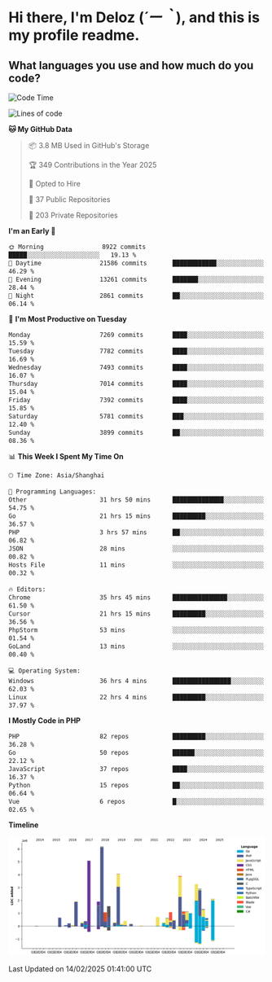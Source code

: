 # **Hi there, I'm Deloz (*´ー｀*), and this is my profile readme.**

## **What languages you use and how much do you code?**

<!--START_SECTION:waka-->
![Code Time](http://img.shields.io/badge/Code%20Time-5%2C670%20hrs%202%20mins-blue)

![Lines of code](https://img.shields.io/badge/From%20Hello%20World%20I%27ve%20Written-44.9%20million%20lines%20of%20code-blue)

**🐱 My GitHub Data** 

> 📦 3.8 MB Used in GitHub's Storage 
 > 
> 🏆 349 Contributions in the Year 2025
 > 
> 💼 Opted to Hire
 > 
> 📜 37 Public Repositories 
 > 
> 🔑 203 Private Repositories 
 > 
**I'm an Early 🐤** 

```text
🌞 Morning                8922 commits        █████░░░░░░░░░░░░░░░░░░░░   19.13 % 
🌆 Daytime                21586 commits       ████████████░░░░░░░░░░░░░   46.29 % 
🌃 Evening                13261 commits       ███████░░░░░░░░░░░░░░░░░░   28.44 % 
🌙 Night                  2861 commits        ██░░░░░░░░░░░░░░░░░░░░░░░   06.14 % 
```
📅 **I'm Most Productive on Tuesday** 

```text
Monday                   7269 commits        ████░░░░░░░░░░░░░░░░░░░░░   15.59 % 
Tuesday                  7782 commits        ████░░░░░░░░░░░░░░░░░░░░░   16.69 % 
Wednesday                7493 commits        ████░░░░░░░░░░░░░░░░░░░░░   16.07 % 
Thursday                 7014 commits        ████░░░░░░░░░░░░░░░░░░░░░   15.04 % 
Friday                   7392 commits        ████░░░░░░░░░░░░░░░░░░░░░   15.85 % 
Saturday                 5781 commits        ███░░░░░░░░░░░░░░░░░░░░░░   12.40 % 
Sunday                   3899 commits        ██░░░░░░░░░░░░░░░░░░░░░░░   08.36 % 
```


📊 **This Week I Spent My Time On** 

```text
🕑︎ Time Zone: Asia/Shanghai

💬 Programming Languages: 
Other                    31 hrs 50 mins      ██████████████░░░░░░░░░░░   54.75 % 
Go                       21 hrs 15 mins      █████████░░░░░░░░░░░░░░░░   36.57 % 
PHP                      3 hrs 57 mins       ██░░░░░░░░░░░░░░░░░░░░░░░   06.82 % 
JSON                     28 mins             ░░░░░░░░░░░░░░░░░░░░░░░░░   00.82 % 
Hosts File               11 mins             ░░░░░░░░░░░░░░░░░░░░░░░░░   00.32 % 

🔥 Editors: 
Chrome                   35 hrs 45 mins      ███████████████░░░░░░░░░░   61.50 % 
Cursor                   21 hrs 15 mins      █████████░░░░░░░░░░░░░░░░   36.56 % 
PhpStorm                 53 mins             ░░░░░░░░░░░░░░░░░░░░░░░░░   01.54 % 
GoLand                   13 mins             ░░░░░░░░░░░░░░░░░░░░░░░░░   00.40 % 

💻 Operating System: 
Windows                  36 hrs 4 mins       ████████████████░░░░░░░░░   62.03 % 
Linux                    22 hrs 4 mins       █████████░░░░░░░░░░░░░░░░   37.97 % 
```

**I Mostly Code in PHP** 

```text
PHP                      82 repos            █████████░░░░░░░░░░░░░░░░   36.28 % 
Go                       50 repos            ██████░░░░░░░░░░░░░░░░░░░   22.12 % 
JavaScript               37 repos            ████░░░░░░░░░░░░░░░░░░░░░   16.37 % 
Python                   15 repos            ██░░░░░░░░░░░░░░░░░░░░░░░   06.64 % 
Vue                      6 repos             █░░░░░░░░░░░░░░░░░░░░░░░░   02.65 % 
```



**Timeline**

![Lines of Code chart](https://raw.githubusercontent.com/deloz/deloz/main/assets/bar_graph.png)


 Last Updated on 14/02/2025 01:41:00 UTC
<!--END_SECTION:waka-->
